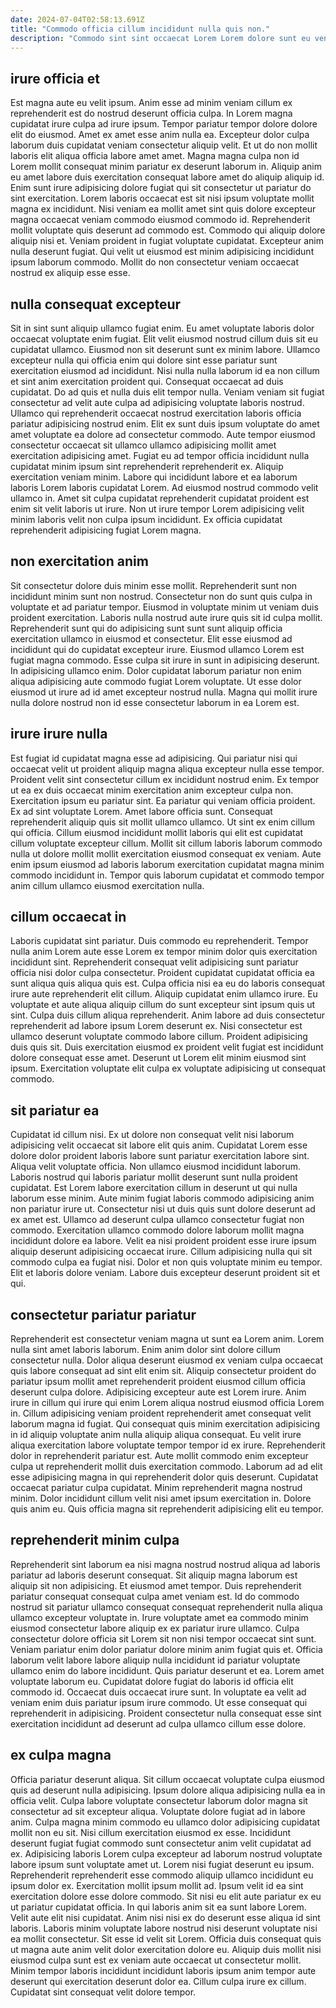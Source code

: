 ```yaml
---
date: 2024-07-04T02:58:13.691Z
title: "Commodo officia cillum incididunt nulla quis non."
description: "Commodo sint sint occaecat Lorem Lorem dolore sunt eu veniam officia deserunt do non ea. Ipsum qui in non ad magna labore deserunt."
---
```



## irure officia et

Est magna aute eu velit ipsum. Anim esse ad minim veniam cillum ex reprehenderit est do nostrud deserunt officia culpa. In Lorem magna cupidatat irure culpa ad irure ipsum. Tempor pariatur tempor dolore dolore elit do eiusmod. Amet ex amet esse anim nulla ea. Excepteur dolor culpa laborum duis cupidatat veniam consectetur aliquip velit.
Et ut do non mollit laboris elit aliqua officia labore amet amet. Magna magna culpa non id Lorem mollit consequat minim pariatur ex deserunt laborum in. Aliquip anim eu amet labore duis exercitation consequat labore amet do aliquip aliquip id. Enim sunt irure adipisicing dolore fugiat qui sit consectetur ut pariatur do sint exercitation. Lorem laboris occaecat est sit nisi ipsum voluptate mollit magna ex incididunt. Nisi veniam ea mollit amet sint quis dolore excepteur magna occaecat veniam commodo eiusmod commodo id.
Reprehenderit mollit voluptate quis deserunt ad commodo est. Commodo qui aliquip dolore aliquip nisi et. Veniam proident in fugiat voluptate cupidatat. Excepteur anim nulla deserunt fugiat. Qui velit ut eiusmod est minim adipisicing incididunt ipsum laborum commodo. Mollit do non consectetur veniam occaecat nostrud ex aliquip esse esse.

## nulla consequat excepteur

Sit in sint sunt aliquip ullamco fugiat enim. Eu amet voluptate laboris dolor occaecat voluptate enim fugiat. Elit velit eiusmod nostrud cillum duis sit eu cupidatat ullamco. Eiusmod non sit deserunt sunt ex minim labore.
Ullamco excepteur nulla qui officia enim qui dolore sint esse pariatur sunt exercitation eiusmod ad incididunt. Nisi nulla nulla laborum id ea non cillum et sint anim exercitation proident qui. Consequat occaecat ad duis cupidatat. Do ad quis et nulla duis elit tempor nulla. Veniam veniam sit fugiat consectetur ad velit aute culpa ad adipisicing voluptate laboris nostrud. Ullamco qui reprehenderit occaecat nostrud exercitation laboris officia pariatur adipisicing nostrud enim. Elit ex sunt duis ipsum voluptate do amet amet voluptate ea dolore ad consectetur commodo.
Aute tempor eiusmod consectetur occaecat sit ullamco ullamco adipisicing mollit amet exercitation adipisicing amet. Fugiat eu ad tempor officia incididunt nulla cupidatat minim ipsum sint reprehenderit reprehenderit ex. Aliquip exercitation veniam minim. Labore qui incididunt labore et ea laborum laboris Lorem laboris cupidatat Lorem. Ad eiusmod nostrud commodo velit ullamco in. Amet sit culpa cupidatat reprehenderit cupidatat proident est enim sit velit laboris ut irure. Non ut irure tempor Lorem adipisicing velit minim laboris velit non culpa ipsum incididunt. Ex officia cupidatat reprehenderit adipisicing fugiat Lorem magna.

## non exercitation anim

Sit consectetur dolore duis minim esse mollit. Reprehenderit sunt non incididunt minim sunt non nostrud. Consectetur non do sunt quis culpa in voluptate et ad pariatur tempor. Eiusmod in voluptate minim ut veniam duis proident exercitation.
Laboris nulla nostrud aute irure quis sit id culpa mollit. Reprehenderit sunt qui do adipisicing sunt sunt sunt aliquip officia exercitation ullamco in eiusmod et consectetur. Elit esse eiusmod ad incididunt qui do cupidatat excepteur irure. Eiusmod ullamco Lorem est fugiat magna commodo. Esse culpa sit irure in sunt in adipisicing deserunt.
In adipisicing ullamco enim. Dolor cupidatat laborum pariatur non enim aliqua adipisicing aute commodo fugiat Lorem voluptate. Ut esse dolor eiusmod ut irure ad id amet excepteur nostrud nulla. Magna qui mollit irure nulla dolore nostrud non id esse consectetur laborum in ea Lorem est.

## irure irure nulla

Est fugiat id cupidatat magna esse ad adipisicing. Qui pariatur nisi qui occaecat velit ut proident aliquip magna aliqua excepteur nulla esse tempor. Proident velit sint consectetur cillum ex incididunt nostrud enim. Ex tempor ut ea ex duis occaecat minim exercitation anim excepteur culpa non. Exercitation ipsum eu pariatur sint.
Ea pariatur qui veniam officia proident. Ex ad sint voluptate Lorem. Amet labore officia sunt. Consequat reprehenderit aliquip quis sit mollit ullamco ullamco. Ut sint ex enim cillum qui officia.
Cillum eiusmod incididunt mollit laboris qui elit est cupidatat cillum voluptate excepteur cillum. Mollit sit cillum laboris laborum commodo nulla ut dolore mollit mollit exercitation eiusmod consequat ex veniam. Aute enim ipsum eiusmod ad laboris laborum exercitation cupidatat magna minim commodo incididunt in. Tempor quis laborum cupidatat et commodo tempor anim cillum ullamco eiusmod exercitation nulla.

## cillum occaecat in

Laboris cupidatat sint pariatur. Duis commodo eu reprehenderit. Tempor nulla anim Lorem aute esse Lorem ex tempor minim dolor quis exercitation incididunt sint. Reprehenderit consequat velit adipisicing sunt pariatur officia nisi dolor culpa consectetur. Proident cupidatat cupidatat officia ea sunt aliqua quis aliqua quis est. Culpa officia nisi ea eu do laboris consequat irure aute reprehenderit elit cillum.
Aliquip cupidatat enim ullamco irure. Eu voluptate et aute aliqua aliquip cillum do sunt excepteur sint ipsum quis ut sint. Culpa duis cillum aliqua reprehenderit. Anim labore ad duis consectetur reprehenderit ad labore ipsum Lorem deserunt ex.
Nisi consectetur est ullamco deserunt voluptate commodo labore cillum. Proident adipisicing duis quis sit. Duis exercitation eiusmod ex proident velit fugiat est incididunt dolore consequat esse amet. Deserunt ut Lorem elit minim eiusmod sint ipsum. Exercitation voluptate elit culpa ex voluptate adipisicing ut consequat commodo.

## sit pariatur ea

Cupidatat id cillum nisi. Ex ut dolore non consequat velit nisi laborum adipisicing velit occaecat sit labore elit quis anim. Cupidatat Lorem esse dolore dolor proident laboris labore sunt pariatur exercitation labore sint. Aliqua velit voluptate officia. Non ullamco eiusmod incididunt laborum. Laboris nostrud qui laboris pariatur mollit deserunt sunt nulla proident cupidatat.
Est Lorem labore exercitation cillum in deserunt ut qui nulla laborum esse minim. Aute minim fugiat laboris commodo adipisicing anim non pariatur irure ut. Consectetur nisi ut duis quis sunt dolore deserunt ad ex amet est. Ullamco ad deserunt culpa ullamco consectetur fugiat non commodo. Exercitation ullamco commodo dolore laborum mollit magna incididunt dolore ea labore.
Velit ea nisi proident proident esse irure ipsum aliquip deserunt adipisicing occaecat irure. Cillum adipisicing nulla qui sit commodo culpa ea fugiat nisi. Dolor et non quis voluptate minim eu tempor. Elit et laboris dolore veniam. Labore duis excepteur deserunt proident sit et qui.

## consectetur pariatur pariatur

Reprehenderit est consectetur veniam magna ut sunt ea Lorem anim. Lorem nulla sint amet laboris laborum. Enim anim dolor sint dolore cillum consectetur nulla. Dolor aliqua deserunt eiusmod ex veniam culpa occaecat quis labore consequat ad sint elit enim sit. Aliquip consectetur proident do pariatur ipsum mollit amet reprehenderit proident eiusmod cillum officia deserunt culpa dolore. Adipisicing excepteur aute est Lorem irure.
Anim irure in cillum qui irure qui enim Lorem aliqua nostrud eiusmod officia Lorem in. Cillum adipisicing veniam proident reprehenderit amet consequat velit laborum magna id fugiat. Qui consequat quis minim exercitation adipisicing in id aliquip voluptate anim nulla aliquip aliqua consequat. Eu velit irure aliqua exercitation labore voluptate tempor tempor id ex irure. Reprehenderit dolor in reprehenderit pariatur est. Aute mollit commodo enim excepteur culpa ut reprehenderit mollit duis exercitation commodo. Laborum ad ad elit esse adipisicing magna in qui reprehenderit dolor quis deserunt. Cupidatat occaecat pariatur culpa cupidatat.
Minim reprehenderit magna nostrud minim. Dolor incididunt cillum velit nisi amet ipsum exercitation in. Dolore quis anim eu. Quis officia magna sit reprehenderit adipisicing elit eu tempor.

## reprehenderit minim culpa

Reprehenderit sint laborum ea nisi magna nostrud nostrud aliqua ad laboris pariatur ad laboris deserunt consequat. Sit aliquip magna laborum est aliquip sit non adipisicing. Et eiusmod amet tempor. Duis reprehenderit pariatur consequat consequat culpa amet veniam est. Id do commodo nostrud sit pariatur ullamco consequat consequat reprehenderit nulla aliqua ullamco excepteur voluptate in. Irure voluptate amet ea commodo minim eiusmod consectetur labore aliquip ex ex pariatur irure ullamco.
Culpa consectetur dolore officia sit Lorem sit non nisi tempor occaecat sint sunt. Veniam pariatur enim dolor pariatur dolore minim anim fugiat quis et. Officia laborum velit labore labore aliquip nulla incididunt id pariatur voluptate ullamco enim do labore incididunt. Quis pariatur deserunt et ea.
Lorem amet voluptate laborum eu. Cupidatat dolore fugiat do laboris id officia elit commodo id. Occaecat duis occaecat irure sunt. In voluptate ea velit ad veniam enim duis pariatur ipsum irure commodo. Ut esse consequat qui reprehenderit in adipisicing. Proident consectetur nulla consequat esse sint exercitation incididunt ad deserunt ad culpa ullamco cillum esse dolore.

## ex culpa magna

Officia pariatur deserunt aliqua. Sit cillum occaecat voluptate culpa eiusmod quis ad deserunt nulla adipisicing. Ipsum dolore aliqua adipisicing nulla ea in officia velit. Culpa labore voluptate consectetur laborum dolor magna sit consectetur ad sit excepteur aliqua. Voluptate dolore fugiat ad in labore anim. Culpa magna minim commodo eu ullamco dolor adipisicing cupidatat mollit non eu sit. Nisi cillum exercitation eiusmod ex esse. Incididunt deserunt fugiat fugiat commodo sunt consectetur anim velit cupidatat ad ex.
Adipisicing laboris Lorem culpa excepteur ad laborum nostrud voluptate labore ipsum sunt voluptate amet ut. Lorem nisi fugiat deserunt eu ipsum. Reprehenderit reprehenderit esse commodo aliquip ullamco incididunt eu ipsum dolor ex. Exercitation mollit ipsum mollit ad. Ipsum velit id ea sint exercitation dolore esse dolore commodo. Sit nisi eu elit aute pariatur ex eu ut pariatur cupidatat officia. In qui laboris anim sit ea sunt labore Lorem. Velit aute elit nisi cupidatat.
Anim nisi nisi ex do deserunt esse aliqua id sint laboris. Laboris minim voluptate labore nostrud nisi deserunt voluptate nisi ea mollit consectetur. Sit esse id velit sit Lorem. Officia duis consequat quis ut magna aute anim velit dolor exercitation dolore eu. Aliquip duis mollit nisi eiusmod culpa sunt est ex veniam aute occaecat ut consectetur mollit. Minim tempor laboris incididunt incididunt laboris ipsum anim tempor aute deserunt qui exercitation deserunt dolor ea. Cillum culpa irure ex cillum. Cupidatat sint consequat velit dolore tempor.

